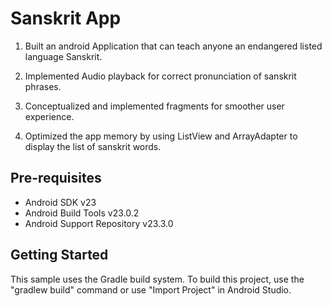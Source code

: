 Sanskrit App
===================================
1. Built an android Application that can teach anyone an endangered
listed language Sanskrit.

2. Implemented Audio playback for correct pronunciation of sanskrit
phrases.

3. Conceptualized and implemented fragments for smoother user
experience.

4. Optimized the app memory by using ListView and ArrayAdapter to display the list of sanskrit words.

Pre-requisites
--------------

- Android SDK v23
- Android Build Tools v23.0.2
- Android Support Repository v23.3.0

Getting Started
---------------

This sample uses the Gradle build system. To build this project, use the
"gradlew build" command or use "Import Project" in Android Studio.

